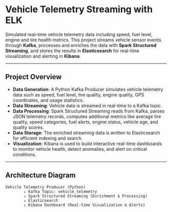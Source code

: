# Vehicle Telemetry Streaming with ELK

Simulated real-time vehicle telemetry data including speed, fuel level, engine and tire health metrics. This project streams vehicle sensor events through **Kafka**, processes and enriches the data with **Spark Structured Streaming**, and stores the results in **Elasticsearch** for real-time visualization and alerting in **Kibana**.

---

## Project Overview

- **Data Generation**: A Python Kafka Producer simulates vehicle telemetry data such as speed, fuel level, tire quality, engine quality, GPS coordinates, and usage statistics.
- **Data Streaming**: Vehicle data is streamed in real-time to a Kafka topic.
- **Data Processing**: Spark Structured Streaming reads from Kafka, parses JSON telemetry records, computes additional metrics like average tire quality, speed categories, fuel alerts, engine status, vehicle age, and quality scores.
- **Data Storage**: The enriched streaming data is written to Elasticsearch for efficient indexing and search.
- **Visualization**: Kibana is used to build interactive real-time dashboards to monitor vehicle health, detect anomalies, and alert on critical conditions.

---

## Architecture Diagram

```plaintext
Vehicle Telemetry Producer (Python) 
        ↓ Kafka Topic: vehicle_telemetry 
        ↓ Spark Structured Streaming (Enrichment & Processing) 
        ↓ Elasticsearch 
        ↓ Kibana Dashboard (Real-time Visualization & Alerts)
